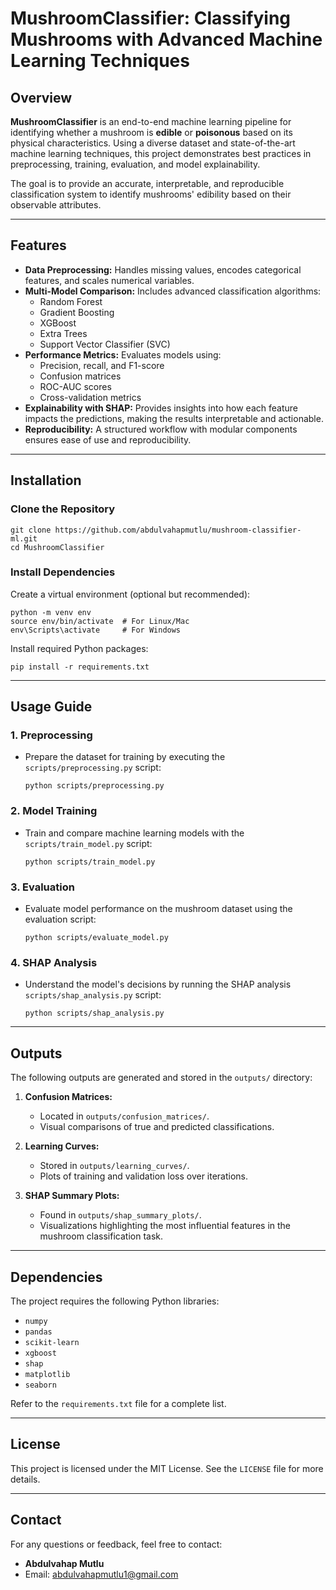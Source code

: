 # MushroomClassifier: Classifying Mushrooms with Advanced Machine Learning Techniques

## Overview

**MushroomClassifier** is an end-to-end machine learning pipeline for identifying whether a mushroom is **edible** or **poisonous** based on its physical characteristics. Using a diverse dataset and state-of-the-art machine learning techniques, this project demonstrates best practices in preprocessing, training, evaluation, and model explainability.

The goal is to provide an accurate, interpretable, and reproducible classification system to identify mushrooms' edibility based on their observable attributes.

---

## Features

- **Data Preprocessing:** Handles missing values, encodes categorical features, and scales numerical variables.
- **Multi-Model Comparison:** Includes advanced classification algorithms:
  - Random Forest
  - Gradient Boosting
  - XGBoost
  - Extra Trees
  - Support Vector Classifier (SVC)
- **Performance Metrics:** Evaluates models using:
  - Precision, recall, and F1-score
  - Confusion matrices
  - ROC-AUC scores
  - Cross-validation metrics
- **Explainability with SHAP:** Provides insights into how each feature impacts the predictions, making the results interpretable and actionable.
- **Reproducibility:** A structured workflow with modular components ensures ease of use and reproducibility.

---

## Installation

### Clone the Repository

```
git clone https://github.com/abdulvahapmutlu/mushroom-classifier-ml.git
cd MushroomClassifier
```

### Install Dependencies

Create a virtual environment (optional but recommended):

```
python -m venv env
source env/bin/activate  # For Linux/Mac
env\Scripts\activate     # For Windows
```

Install required Python packages:

```
pip install -r requirements.txt
```

---

## Usage Guide

### 1. **Preprocessing**
   - Prepare the dataset for training by executing the `scripts/preprocessing.py` script:
     ```
     python scripts/preprocessing.py
     ```

### 2. **Model Training**
   - Train and compare machine learning models with the `scripts/train_model.py` script:
     ```
     python scripts/train_model.py
     ```

### 3. **Evaluation**
   - Evaluate model performance on the mushroom dataset using the evaluation script:
     ```
     python scripts/evaluate_model.py
     ```

### 4. **SHAP Analysis**
   - Understand the model's decisions by running the SHAP analysis  `scripts/shap_analysis.py` script:
     ```
     python scripts/shap_analysis.py
     ```

---

## Outputs

The following outputs are generated and stored in the `outputs/` directory:

1. **Confusion Matrices:**
   - Located in `outputs/confusion_matrices/`.
   - Visual comparisons of true and predicted classifications.

2. **Learning Curves:**
   - Stored in `outputs/learning_curves/`.
   - Plots of training and validation loss over iterations.

3. **SHAP Summary Plots:**
   - Found in `outputs/shap_summary_plots/`.
   - Visualizations highlighting the most influential features in the mushroom classification task.

---

## Dependencies

The project requires the following Python libraries:
- `numpy`
- `pandas`
- `scikit-learn`
- `xgboost`
- `shap`
- `matplotlib`
- `seaborn`

Refer to the `requirements.txt` file for a complete list.

---

## License

This project is licensed under the MIT License. See the `LICENSE` file for more details.

---

## Contact

For any questions or feedback, feel free to contact:

- **Abdulvahap Mutlu**
- Email: [abdulvahapmutlu1@gmail.com](mailto:abdulvahapmutlu1@gmail.com)
